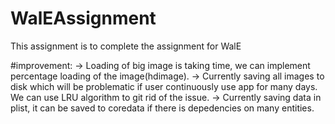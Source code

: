 # WalEAssignment
This assignment is to complete the assignment for WalE

#improvement: 
-> Loading of big image is taking time, we can implement percentage loading of the image(hdimage).
-> Currently saving all images to disk which will be problematic if user continuously use app for
 many days. We can use LRU algorithm to git rid of the issue.
-> Currently saving data in plist, it can be saved to coredata if there is depedencies on many entities.
